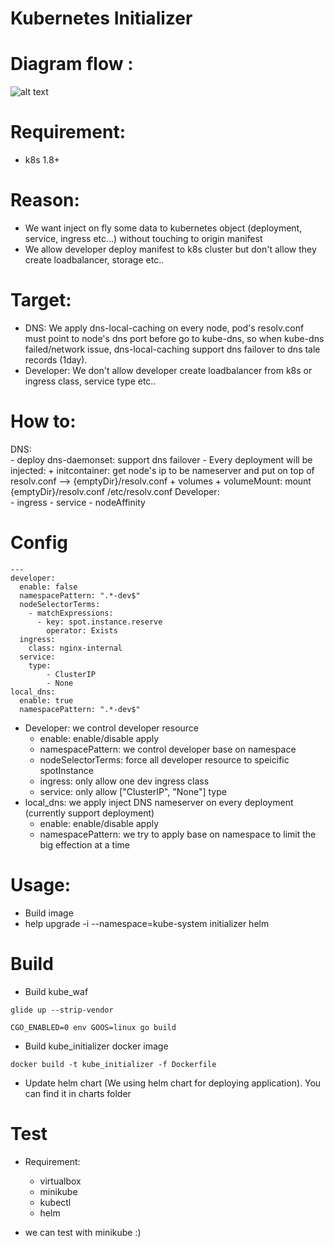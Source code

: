 # Kubernetes Initializer

# Diagram flow :

![alt text](https://raw.githubusercontent.com/suker200/kube_initializer/master/k8s-dns-local-caching.png)

# Requirement:
 - k8s 1.8+

# Reason:
 - We want inject on fly some data to kubernetes object (deployment, service, ingress etc...) without touching to origin manifest
 - We allow developer deploy manifest to k8s cluster but don't allow they create loadbalancer, storage etc.. 

# Target:
- DNS: We apply dns-local-caching on every node, pod's resolv.conf must point to node's dns port before go to kube-dns, so when kube-dns failed/network issue, dns-local-caching support dns failover to dns tale records (1day).
- Developer: We don't allow developer create loadbalancer from k8s or ingress class, service type etc..

# How to:
DNS:<br>
	- deploy dns-daemonset: support dns failover
	- Every deployment will be injected:
	  + initcontainer: get node's ip to be nameserver and put on top of resolv.conf --> {emptyDir}/resolv.conf
	  + volumes + volumeMount: mount {emptyDir}/resolv.conf /etc/resolv.conf
Developer:<br>
	- ingress
	- service
	- nodeAffinity

# Config
```
---
developer:
  enable: false
  namespacePattern: ".*-dev$"
  nodeSelectorTerms:
    - matchExpressions:
      - key: spot.instance.reserve
        operator: Exists
  ingress:
  	class: nginx-internal
  service:
  	type:
  		- ClusterIP
  		- None
local_dns:
  enable: true
  namespacePattern: ".*-dev$"
```

- Developer: we control developer resource
  + enable: enable/disable apply
  + namespacePattern: we control developer base on namespace
  + nodeSelectorTerms: force all developer resource to speicific spotInstance
  + ingress: only allow one dev ingress class
  + service: only allow ["ClusterIP", "None"] type
- local_dns: we apply inject DNS nameserver on every deployment (currently support deployment)
  + enable: enable/disable apply
  + namespacePattern: we try to apply base on namespace to limit the big effection at a time

# Usage:
- Build image
- help upgrade -i --namespace=kube-system initializer helm

# Build

- Build kube_waf

```
glide up --strip-vendor

CGO_ENABLED=0 env GOOS=linux go build

```

- Build kube_initializer docker image

```
docker build -t kube_initializer -f Dockerfile
```

- Update helm chart (We using helm chart for deploying application). You can find it in charts folder

# Test
- Requirement:
	+ virtualbox
	+ minikube
	+ kubectl
	+ helm
	
- we can test with minikube :) 
